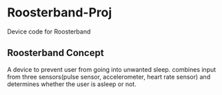 # Roosterband-Proj

Device code for Roosterband

## Roosterband Concept
A device to prevent user from going into unwanted sleep. combines input from three sensors(pulse sensor, accelerometer, heart rate sensor)
and determines whether the user is asleep or not.

